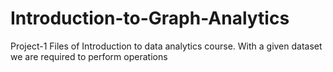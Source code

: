 # Introduction-to-Graph-Analytics
Project-1 Files of Introduction to data analytics course. With a given dataset we are required to perform operations
